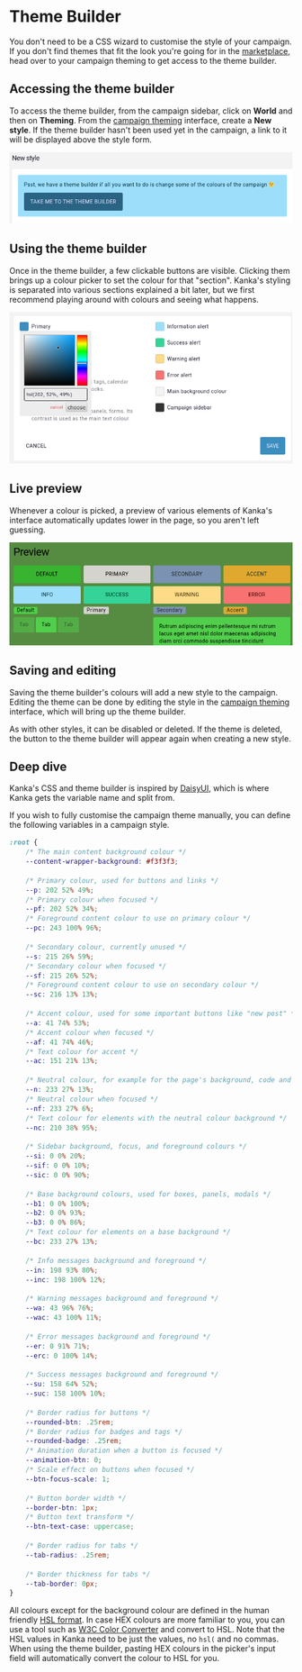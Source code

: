 # Theme Builder

You don't need to be a CSS wizard to customise the style of your campaign. If you don't find themes that fit the look you're going for in the [marketplace](https:/*marketplace.kanka.io), head over to your campaign theming to get access to the theme builder.

## Accessing the theme builder

To access the theme builder, from the campaign sidebar, click on **World** and then on **Theming**. From the [campaign theming](/features/campaigns/theming) interface, create a **New style**. If the theme builder hasn't been used yet in the campaign, a link to it will be displayed above the style form.

![Link to the theme builder](img/theme-builder-hint.png)

## Using the theme builder

Once in the theme builder, a few clickable buttons are visible. Clicking them brings up a colour picker to set the colour for that "section". Kanka's styling is separated into various sections explained a bit later, but we first recommend playing around with colours and seeing what happens.

![Theme builder colour picker](img/theme-builder-picker.png)

## Live preview

Whenever a colour is picked, a preview of various elements of Kanka's interface automatically updates lower in the page, so you aren't left guessing.

![Theme builder live preview](img/theme-builder-preview.png)

## Saving and editing

Saving the theme builder's colours will add a new style to the campaign. Editing the theme can be done by editing the style in the [campaign theming](/features/campaigns/theming) interface, which will bring up the theme builder.

As with other styles, it can be disabled or deleted. If the theme is deleted, the button to the theme builder will appear again when creating a new style.

## Deep dive

Kanka's CSS and theme builder is inspired by [DaisyUI](https:/*daisyui.com/), which is where Kanka gets the variable name and split from.

If you wish to fully customise the campaign theme manually, you can define the following variables in a campaign style.

```css
:root {
    /* The main content background colour */
    --content-wrapper-background: #f3f3f3;
    
    /* Primary colour, used for buttons and links */
    --p: 202 52% 49%;
    /* Primary colour when focused */
    --pf: 202 52% 34%;
    /* Foreground content colour to use on primary colour */
    --pc: 243 100% 96%;

    /* Secondary colour, currently unused */
    --s: 215 26% 59%;
    /* Secondary colour when focused */
    --sf: 215 26% 52%;
    /* Foreground content colour to use on secondary colour */
    --sc: 216 13% 13%;

    /* Accent colour, used for some important buttons like "new post" */
    --a: 41 74% 53%;
    /* Accent colour when focused */
    --af: 41 74% 46%;
    /* Text colour for accent */
    --ac: 151 21% 13%;

    /* Neutral colour, for example for the page's background, code and pre elements, tooltip borders */
    --n: 233 27% 13%;
    /* Neutral colour when focused */
    --nf: 233 27% 6%;
    /* Text colour for elements with the neutral colour background */
    --nc: 210 38% 95%;

    /* Sidebar background, focus, and foreground colours */
    --si: 0 0% 20%;
    --sif: 0 0% 10%;
    --sic: 0 0% 90%;

    /* Base background colours, used for boxes, panels, modals */
    --b1: 0 0% 100%;
    --b2: 0 0% 93%;
    --b3: 0 0% 86%;
    /* Text colour for elements on a base background */
    --bc: 233 27% 13%;

    /* Info messages background and foreground */
    --in: 198 93% 80%;
    --inc: 198 100% 12%;

    /* Warning messages background and foreground */
    --wa: 43 96% 76%;
    --wac: 43 100% 11%;

    /* Error messages background and foreground */
    --er: 0 91% 71%;
    --erc: 0 100% 14%;

    /* Success messages background and foreground */
    --su: 158 64% 52%;
    --suc: 158 100% 10%;

    /* Border radius for buttons */
    --rounded-btn: .25rem;
    /* Border radius for badges and tags */
    --rounded-badge: .25rem;
    /* Animation duration when a button is focused */
    --animation-btn: 0;
    /* Scale effect on buttons when focused */
    --btn-focus-scale: 1;

    /* Button border width */
    --border-btn: 1px;
    /* Button text transform */
    --btn-text-case: uppercase;

    /* Border radius for tabs */
    --tab-radius: .25rem;

    /* Border thickness for tabs */
    --tab-border: 0px;
}
```

All colours except for the background colour are defined in the human friendly [HSL format](https://www.w3schools.com/colors/colors_hsl.asp). In case HEX colours are more familiar to you, you can use a tool such as [W3C Color Converter](https:/*www.w3schools.com/colors/colors_converter.asp) and convert to HSL. Note that the HSL values in Kanka need to be just the values, no `hsl(` and no commas. When using the theme builder, pasting HEX colours in the picker's input field will automatically convert the colour to HSL for you.